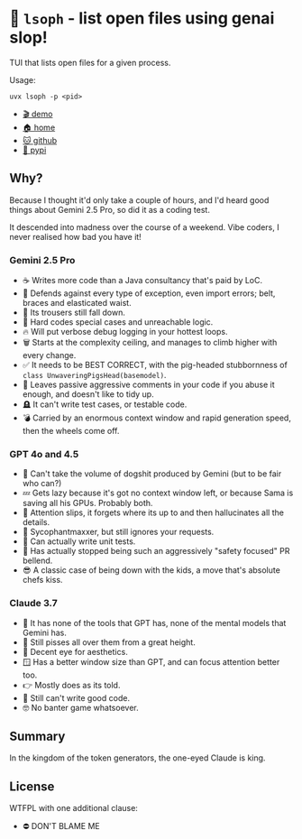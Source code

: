 # 🤖 `lsoph` - list open files using genai slop!

TUI that lists open files for a given process.

Usage:

```shell
uvx lsoph -p <pid>
```

* [🎬 demo](https://asciinema.org/a/c7T8id39jU7ap6E0D99S5dJ6F)
* [🏠 home](https://bitplane.net/dev/python/lsoph)
* [🐱 github](https://github.com/bitplane/lsoph)
* [🐍 pypi](https://pypi.org/projects/lsoph)

## Why?
Because I thought it'd only take a couple of hours, and I'd heard good
things about Gemini 2.5 Pro, so did it as a coding test.

It descended into madness over the course of a weekend. Vibe coders,
I never realised how bad you have it!

### Gemini 2.5 Pro

* ☕ Writes more code than a Java consultancy that's paid by LoC.
* 🤡 Defends against every type of exception, even import errors; belt,
  braces and elasticated waist.
* 👖 Its trousers still fall down.
* 🧱 Hard codes special cases and unreachable logic.
* 🔥 Will put verbose debug logging in your hottest loops.
* 🗑 Starts at the complexity ceiling, and manages to climb higher with
  every change.
* ✅ It needs to be BEST CORRECT, with the pig-headed stubbornness of
  `class UnwaveringPigsHead(basemodel)`.
* 🖕 Leaves passive aggressive comments in your code if you abuse it enough,
  and doesn't like to tidy up.
* 🪦 It can't write test cases, or testable code.
* 💣 Carried by an enormous context window and rapid generation speed,
  then the wheels come off.

### GPT 4o and 4.5

* 💩 Can't take the volume of dogshit produced by Gemini (but to be fair who
  can?)
* 💤 Gets lazy because it's got no context window left, or because Sama is
  saving all his GPUs. Probably both.
* 🥱 Attention slips, it forgets where its up to and then hallucinates all
  the details.
* 🤥 Sycophantmaxxer, but still ignores your requests.
* 🎉 Can actually write unit tests.
* 🚬 Has actually stopped being such an aggressively "safety focused" PR
  bellend.
* 😎 A classic case of being down with the kids, a move that's absolute chefs
  kiss.

### Claude 3.7

* 🫗 It has none of the tools that GPT has, none of the mental models that
  Gemini has.
* 🚽 Still pisses all over them from a great height.
* 💇 Decent eye for aesthetics.
* 🪟 Has a better window size than GPT, and can focus attention better too.
* 👉 Mostly does as its told.
* 💩 Still can't write good code.
* 🤓 No banter game whatsoever.

## Summary

In the kingdom of the token generators, the one-eyed Claude is king.

## License

WTFPL with one additional clause:

* ⛔ DON'T BLAME ME

